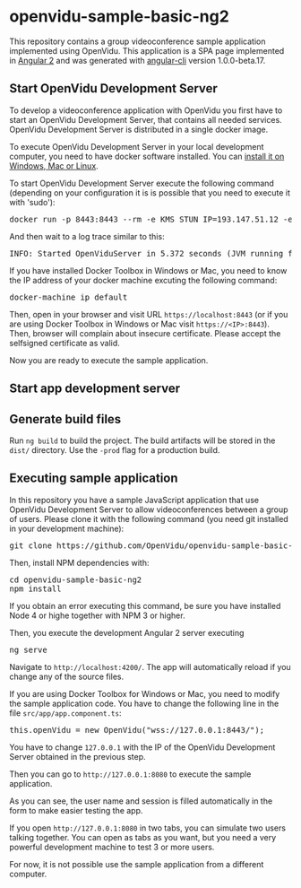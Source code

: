 # openvidu-sample-basic-ng2

This repository contains a group videoconference sample application implemented using OpenVidu. This application is a SPA page implemented in [Angular 2](http://angular.io) and was generated with [angular-cli](https://github.com/angular/angular-cli) version 1.0.0-beta.17.

## Start OpenVidu Development Server

To develop a videoconference application with OpenVidu you first have to start an OpenVidu Development Server, that contains all needed services. OpenVidu Development Server is distributed in a single docker image. 

To execute OpenVidu Development Server in your local development computer, you need to have docker software installed. You can [install it on Windows, Mac or Linux](https://docs.docker.com/engine/installation/).

To start OpenVidu Development Server execute the following command (depending on your configuration it is is possible that you need to execute it with 'sudo'):

<pre>
docker run -p 8443:8443 --rm -e KMS_STUN_IP=193.147.51.12 -e KMS_STUN_PORT=3478 openvidu/openvidu-server-kms
</pre>

And then wait to a log trace similar to this:

<pre>
INFO: Started OpenViduServer in 5.372 seconds (JVM running for 6.07)
</pre>

If you have installed Docker Toolbox in Windows or Mac, you need to know the IP address of your docker machine excuting the following command:

<pre>
docker-machine ip default
</pre>

Then, open in your browser and visit URL `https://localhost:8443` (or if you are using Docker Toolbox in Windows or Mac visit `https://<IP>:8443`). Then, browser will complain about insecure certificate. Please accept the selfsigned certificate as valid.

Now you are ready to execute the sample application.

## Start app development server


## Generate build files

Run `ng build` to build the project. The build artifacts will be stored in the `dist/` directory. Use the `-prod` flag for a production build.







## Executing sample application

In this repository you have a sample JavaScript application that use OpenVidu Development Server to allow videoconferences  between a group of users. Please clone it with the following command (you need git installed in your development machine):

<pre>
git clone https://github.com/OpenVidu/openvidu-sample-basic-ng2
</pre>

Then, install NPM dependencies with:

<pre>
cd openvidu-sample-basic-ng2
npm install
</pre>

If you obtain an error executing this command, be sure you have installed Node 4 or highe together with NPM 3 or higher.

Then, you execute the development Angular 2 server executing 

<pre>
ng serve
</pre>

Navigate to `http://localhost:4200/`. The app will automatically reload if you change any of the source files.

If you are using Docker Toolbox for Windows or Mac, you need to modify the sample application code. You have to change the following line in the file `src/app/app.component.ts`:

<pre>
this.openVidu = new OpenVidu("wss://127.0.0.1:8443/");
</pre>

You have to change `127.0.0.1` with the IP of the OpenVidu Development Server obtained in the previous step.

Then you can go to `http://127.0.0.1:8080` to execute the sample application. 

As you can see, the user name and session is filled automatically in the form to make easier testing the app. 

If you open `http://127.0.0.1:8080` in two tabs, you can simulate two users talking together. You can open as tabs as you want, but you need a very powerful development machine to test 3 or more users.

For now, it is not possible use the sample application from a different computer.

